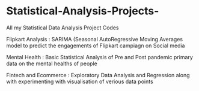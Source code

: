 # Statistical-Analysis-Projects-
All my Statistical Data Analysis Project Codes

Flipkart Analysis : SARIMA (Seasonal AutoRegressive Moving Averages model to predict the engagements of Flipkart campiagn on Social media

Mental Health : Basic Statistical Analysis of Pre and Post pandemic primary data on the mental healths of people

Fintech and Ecommerce : Exploratory Data Analysis and Regression along with experimenting with visualisation of verious data points
